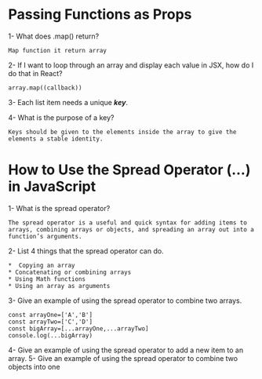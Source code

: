 # Passing Functions as Props

1- What does .map() return?

    Map function it return array

2- If I want to loop through an array and display each value in JSX, how do I do that in React?

    array.map((callback))

3- Each list item needs a unique ***key***.

4- What is the purpose of a key?

    Keys should be given to the elements inside the array to give the elements a stable identity.

# How to Use the Spread Operator (…) in JavaScript

1-  What is the spread operator?

    The spread operator is a useful and quick syntax for adding items to arrays, combining arrays or objects, and spreading an array out into a function’s arguments.


2- List 4 things that the spread operator can do.

    *  Copying an array
    * Concatenating or combining arrays
    * Using Math functions
    * Using an array as arguments

3- Give an example of using the spread operator to combine two arrays.

    const arrayOne=['A','B']
    const arrayTwo=['C','D']
    const bigArray=[...arrayOne,...arrayTwo]
    console.log(...bigArray)
4- Give an example of using the spread operator to add a new item to an array.
5- Give an example of using the spread operator to combine two objects into one